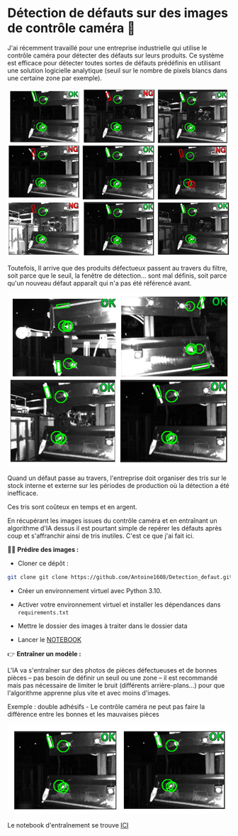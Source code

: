 # Détection de défauts sur des images de contrôle caméra 🚀

J'ai récemment travaillé pour une entreprise industrielle qui utilise le contrôle caméra pour détecter des défauts sur leurs produits. Ce système est efficace pour détecter toutes sortes de défauts prédéfinis en utilisant une solution logicielle analytique (seuil sur le nombre de pixels blancs dans une certaine zone par exemple). 

![Photos du contrôle caméra](photos/photos_ctrl_cam_1.png)

Toutefois, Il arrive que des produits défectueux passent au travers du filtre, soit parce que le seuil, la fenêtre de détection… sont mal définis, soit parce qu'un nouveau défaut apparaît qui n'a pas été référencé avant.

![Photos passées au travers du contrôle caméra](photos/photos_ctrl_cam_2.png)

Quand un défaut passe au travers, l'entreprise doit organiser des tris sur le stock interne et externe sur les périodes de production où la détection a été inefficace.

Ces tris sont coûteux en temps et en argent. 

En récupérant les images issues du contrôle caméra et en entraînant un algorithme d'IA dessus il est pourtant simple de repérer les défauts après coup et s'affranchir ainsi de tris inutiles. C'est ce que j'ai fait ici.

🏄‍♂️ **Prédire des images :**

*  Cloner ce dépôt : 
```bash
git clone git clone https://github.com/Antoine1608/Detection_defaut.git
```
*  Créer un environnement virtuel avec Python 3.10. 

* Activer votre environnement virtuel et installer les dépendances dans `requirements.txt`  

* Mettre le dossier des images à traiter dans le dossier data

* Lancer le [NOTEBOOK](app/inference-camera-control.ipynb)

👉 **Entraîner un modèle :**

L'IA va s'entraîner sur des photos de pièces défectueuses et de bonnes pièces – pas besoin de définir un seuil ou une zone – il est recommandé mais pas nécessaire de limiter le bruit (différents arrière-plans...) pour que l'algorithme apprenne plus vite et avec moins d'images. 

Exemple : double adhésifs - Le contrôle caméra ne peut pas faire la différence entre les bonnes et les mauvaises pièces

![Photos double tape passées au travers du contrôle caméra](photos/photos_ctrl_cam_3.png)

Le notebook d'entraînement se trouve [ICI](src/train-camera-control.ipynb)


